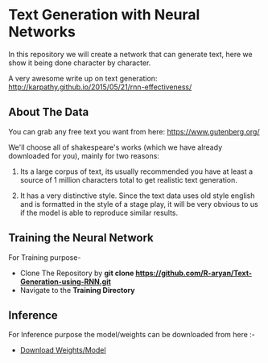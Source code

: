 # Text Generation with Neural Networks

In this repository we will create a network that can generate text, here we show it being done character by character.

 A very awesome write up on text generation: http://karpathy.github.io/2015/05/21/rnn-effectiveness/

## About The Data

You can grab any free text you want from here: https://www.gutenberg.org/

We'll choose all of shakespeare's works (which we have already downloaded for you), mainly for two reasons:

1. Its a large corpus of text, its usually recommended you have at least a source of 1 million characters total to get realistic text generation.

2. It has a very distinctive style. Since the text data uses old style english and is formatted in the style of a stage play, it will be very obvious to us if the model is able to reproduce similar results.


## Training the Neural Network
For Training purpose-

- Clone The Repository by **git clone https://github.com/R-aryan/Text-Generation-using-RNN.git**
- Navigate to the **Training Directory**


## Inference

For Inference purpose the model/weights can be downloaded from here :- 
- [Download Weights/Model](https://drive.google.com/open?id=1-346UfIYLVMRXU3tKY_euip9u2mLRTG9)


